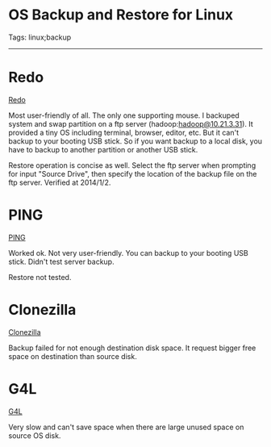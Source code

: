 # OS Backup and Restore for Linux
Tags: linux;backup

------

# Redo

[Redo](http://redobackup.org/)

Most user-friendly of all. The only one supporting mouse.
I backuped system and swap partition on a ftp server (hadoop:hadoop@10.21.3.31).
It provided a tiny OS including terminal, browser, editor, etc.
But it can't backup to your booting USB stick.
So if you want backup to a local disk, you have to backup to another partition or another USB stick.

Restore operation is concise as well.
Select the ftp server when prompting for input "Source Drive", then specify the location of the backup file on the ftp server.
Verified at 2014/1/2.

# PING

[PING](http://ping.windowsdream.com/)

Worked ok. Not very user-friendly.
You can backup to your booting USB stick. Didn't test server backup. 

Restore not tested.

# Clonezilla

[Clonezilla](http://clonezilla.org/)

Backup failed for not enough destination disk space. It request bigger free space on destination than source disk.

# G4L

[G4L](http://sourceforge.net/projects/g4l/)

Very slow and can't save space when there are large unused space on source OS disk.

